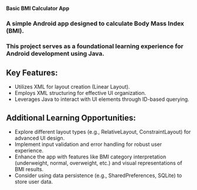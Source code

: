 #### Basic BMI Calculator App
### A simple Android app designed to calculate Body Mass Index (BMI).

### This project serves as a foundational learning experience for Android development using Java.

## Key Features:

- Utilizes XML for layout creation (Linear Layout).
- Employs XML structuring for effective UI organization.
- Leverages Java to interact with UI elements through ID-based querying.

## Additional Learning Opportunities:

- Explore different layout types (e.g., RelativeLayout, ConstraintLayout) for advanced UI design.
- Implement input validation and error handling for robust user experience.
- Enhance the app with features like BMI category interpretation (underweight, normal, overweight, etc.) and visual representations of BMI results.
- Consider using data persistence (e.g., SharedPreferences, SQLite) to store user data.

